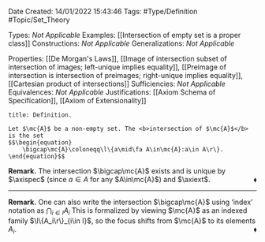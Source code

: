<div class="topSpace"></div>

Date Created: 14/01/2022 15:43:46
Tags: #Type/Definition #Topic/Set_Theory

Types: <i>Not Applicable</i>
Examples: [[Intersection of empty set is a proper class]] 
Constructions: <i>Not Applicable</i>
Generalizations: <i>Not Applicable</i>

Properties: [[De Morgan's Laws]], [[Image of intersection subset of intersection of images; left-unique implies equality]], [[Preimage of intersection is intersection of preimages; right-unique implies equality]], [[Cartesian product of intersections]]
Sufficiencies: <i>Not Applicable</i>
Equivalences: <i>Not Applicable</i>
Justifications: [[Axiom Schema of Specification]], [[Axiom of Extensionality]]

``` ad-Definition
title: Definition.

Let $\mc{A}$ be a non-empty set. The <b>intersection of $\mc{A}$</b> is the set
$$\begin{equation}
    \bigcap\mc{A}\coloneqq\l\{a\mid\fa A\in\mc{A}:a\in A\r\}.
\end{equation}$$

```

<b>Remark.</b> The intersection $\bigcap\mc{A}$ exists and is unique by $\axispec$ (since $a\in A$ for any $A\in\mc{A}$) and $\axiext$.<span style="float:right;">$\blacklozenge$</span>

---

<b>Remark.</b> One can also write the intersection $\bigcap\mc{A}$ using ‘index’ notation as $\bigcap_{i\in I}A_i$ This is formalized by viewing $\mc{A}$ as an indexed family $\l\{A_i\r\}_{i\in I}$, so the focus shifts from $\mc{A}$ to its elements $A_i$.<span style="float:right;">$\blacklozenge$</span>
